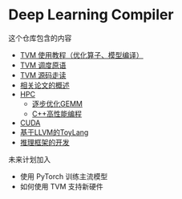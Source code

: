 # Deep Learning Compiler 

这个仓库包含的内容

- [TVM 使用教程（优化算子、模型编译）](./user_tutorial/)
- [TVM 调度原语](./hpc/schedule_intrinsic/)
- [TVM 源码走读](./note/)
- [相关论文的概述](./paper/)
- [HPC](./hpc/)
  - [逐步优化GEMM](./hpc/gemm/)
  - [C++高性能编程](https://github.com/parallel101/course)
- [CUDA](https://github.com/Tony-Tan/CUDA_Freshman)
- [基于LLVM的ToyLang](https://github.com/l1nkr/Toylang)
- [推理框架的开发](./infer/note)

未来计划加入

- 使用 PyTorch 训练主流模型
- 如何使用 TVM 支持新硬件
